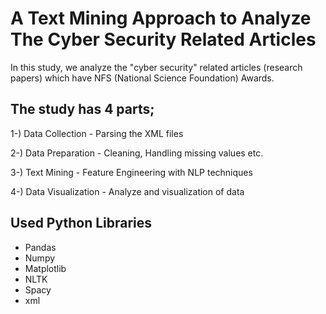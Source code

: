 # A Text Mining Approach to Analyze The Cyber Security Related Articles

In this study, we analyze the "cyber security" related articles (research papers) which have NFS (National Science Foundation) Awards.

## The study has 4 parts;
1-) Data Collection 
	- Parsing the XML files

2-) Data Preparation
	- Cleaning, Handling missing values etc.

3-) Text Mining 
	- Feature Engineering with NLP techniques
	
4-) Data Visualization
	- Analyze and visualization of data


## Used Python Libraries
- Pandas
- Numpy
- Matplotlib
- NLTK
- Spacy
- xml


